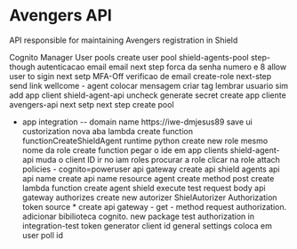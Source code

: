 # Avengers API
API responsible for maintaining Avengers registration in Shield


Cognito 
Manager User pools
create user pool
shield-agents-pool
step-though
autenticacao 
email
email
next step
forca da senha
numero  e 8
allow user to sigin
next setp
MFA-Off
verificao de email
create-role
next-step
send link
wellcome - agent
colocar mensagem
criar tag
lembrar usuario sim
add app client
shield-agent-api
uncheck generate secret
create app cliente
avengers-api
next setp
next step
create pool
- app integration
-- domain name
https://iwe-dmjesus89
save
ui custorization 
nova aba lambda
create function
functionCreateShieldAgent 
runtime python 
create new role mesmo nome da role
create function
pegar o ide em app clients
shield-agent-api  muda o client ID
ir no iam
roles 
procurar a role 
clicar na role 
attach policies - cognito=poweruser
api gateway 
create api shield agents api
api name
create api
name resource agent
create method
post 
create lambda function create agent shield
execute test
request body
api gateway authorizes 
create new autorizer 
ShielAutorizer 
Authorization token source *
create
api gateway - get - method request authorization.
adicionar bibilioteca cognito.
new package test authorization in integration-test
token generator client id 
general settings coloca em user poll id
